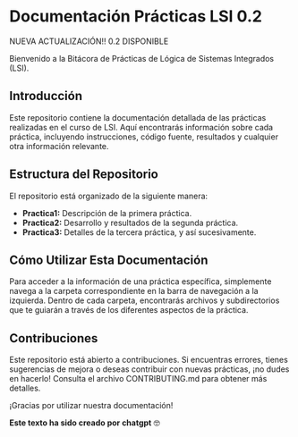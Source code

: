 # Documentación Prácticas LSI 0.2

NUEVA ACTUALIZACIÓN!! 0.2 DISPONIBLE

Bienvenido a la Bitácora de Prácticas de Lógica de Sistemas Integrados (LSI).

## Introducción

Este repositorio contiene la documentación detallada de las prácticas realizadas en el curso de LSI. Aquí encontrarás información sobre cada práctica, incluyendo instrucciones, código fuente, resultados y cualquier otra información relevante.

## Estructura del Repositorio

El repositorio está organizado de la siguiente manera:

- **Practica1:** Descripción de la primera práctica.
- **Practica2:** Desarrollo y resultados de la segunda práctica.
- **Practica3:** Detalles de la tercera práctica, y así sucesivamente.

## Cómo Utilizar Esta Documentación

Para acceder a la información de una práctica específica, simplemente navega a la carpeta correspondiente en la barra de navegación a la izquierda. Dentro de cada carpeta, encontrarás archivos y subdirectorios que te guiarán a través de los diferentes aspectos de la práctica.

## Contribuciones

Este repositorio está abierto a contribuciones. Si encuentras errores, tienes sugerencias de mejora o deseas contribuir con nuevas prácticas, ¡no dudes en hacerlo! Consulta el archivo CONTRIBUTING.md para obtener más detalles.

¡Gracias por utilizar nuestra documentación!

**Este texto ha sido creado por chatgpt** 🤓